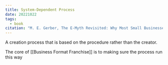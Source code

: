 ```yaml
---
title: System-Dependent Process
date: 20221022
tags:
  - book
citation: "M. E. Gerber, The E-Myth Revisited: Why Most Small Businesses Don’t Work and What to Do About It. Harper Collins, 2009."
---
```

A creation process that is based on the procedure rather than the creator. 

The core of [[Business Format Franchise]] is to making sure the process run this way